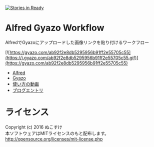 [![Stories in Ready](https://badge.waffle.io/nukosuke/alfred-gyazo-workflow.svg?label=ready&title=Ready)](http://waffle.io/nukosuke/alfred-gyazo-workflow)

# Alfred Gyazo Workflow
AlfredでGyazoにアップロードした画像リンクを貼り付けるワークフロー

[![https://gyazo.com/ab92f2e8db5295956b91ff2e55705c55](https://i.gyazo.com/ab92f2e8db5295956b91ff2e55705c55.gif)](https://gyazo.com/ab92f2e8db5295956b91ff2e55705c55)

- [Alfred](https://www.alfredapp.com/)
- [Gyazo](https://gyazo.com)
- [使い方の動画](https://youtu.be/BL2majkI-YE)
- [ブログエントリ](http://nukosuke.hatenablog.jp/entry/2016/09/27/124456)

# ライセンス
Copyright (c) 2016 ぬこすけ  
本ソフトウェアはMITライセンスのもと配布します。  
http://opensource.org/licenses/mit-license.php
